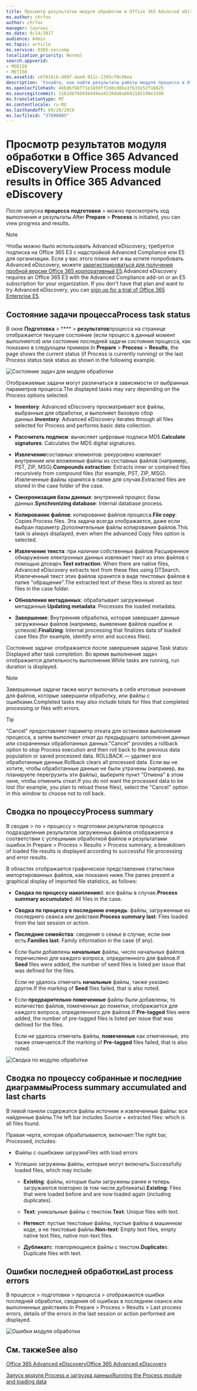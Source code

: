```yaml
---
title: Просмотр результатов модуля обработки в Office 365 Advanced eDiscovery
ms.author: chrfox
author: chrfox
manager: laurawi
ms.date: 9/14/2017
audience: Admin
ms.topic: article
ms.service: O365-seccomp
localization_priority: Normal
search.appverid:
- MOE150
- MET150
ms.assetid: c6f016cb-409f-4ae9-911c-1395cf0c86ea
description: 'Узнайте, как найти результаты работы модуля процесса в Office 365 Advanced eDiscovery, в том числе состояние задачи и сводка по процессам.  '
ms.openlocfilehash: 4bbdbf68f71e3459ff2ddcd8ba3fb33e52f16825
ms.sourcegitcommit: 1162d676b036449ea4220de8a6642165190e3398
ms.translationtype: MT
ms.contentlocale: ru-RU
ms.lasthandoff: 09/20/2019
ms.locfileid: "37090885"
---
```

# <a name="view-process-module-results-in-office-365-advanced-ediscovery"></a><span data-ttu-id="fb352-103">Просмотр результатов модуля обработки в Office 365 Advanced eDiscovery</span><span class="sxs-lookup"><span data-stu-id="fb352-103">View Process module results in Office 365 Advanced eDiscovery</span></span>

<span data-ttu-id="fb352-104">После запуска **процесса** **подготовки** \> можно просмотреть ход выполнения и результаты.</span><span class="sxs-lookup"><span data-stu-id="fb352-104">After **Prepare** \> **Process** is initiated, you can view progress and results.</span></span> 
  
> [!NOTE]
> <span data-ttu-id="fb352-p101">Чтобы можно было использовать Advanced eDiscovery, требуется подписка на Office 365 E3 с надстройкой Advanced Compliance или E5 для организации. Если у вас этого плана нет и вы хотите попробовать Advanced eDiscovery, можете [зарегистрироваться для получения пробной версии Office 365 корпоративный E5](https://go.microsoft.com/fwlink/p/?LinkID=698279).</span><span class="sxs-lookup"><span data-stu-id="fb352-p101">Advanced eDiscovery requires an Office 365 E3 with the Advanced Compliance add-on or an E5 subscription for your organization. If you don't have that plan and want to try Advanced eDiscovery, you can [sign up for a trial of Office 365 Enterprise E5](https://go.microsoft.com/fwlink/p/?LinkID=698279).</span></span> 
  
## <a name="process-task-status"></a><span data-ttu-id="fb352-107">Состояние задачи процесса</span><span class="sxs-lookup"><span data-stu-id="fb352-107">Process task status</span></span>

<span data-ttu-id="fb352-108">В окне **Подготовка** \> \*\*\*\* \> **результатов**процесса на странице отображается текущее состояние (если процесс в данный момент выполняется) или состояние последней задачи состояния процесса, как показано в следующем примере.</span><span class="sxs-lookup"><span data-stu-id="fb352-108">In **Prepare** \> **Process** \> **Results**, the page shows the current status (if Process is currently running) or the last Process status task status as shown in the following example.</span></span>
  
![Состояние задач для модуля обработки](media/9430f9e7-a4dd-47c7-ac2e-2c6a60fc948b.png)
  
<span data-ttu-id="fb352-110">Отображаемые задачи могут различаться в зависимости от выбранных параметров процесса.</span><span class="sxs-lookup"><span data-stu-id="fb352-110">The displayed tasks may vary depending on the Process options selected.</span></span> 
  
- <span data-ttu-id="fb352-111">**Inventory**: Advanced eDiscovery просматривает все файлы, выбранные для обработки, и выполняет базовую сбор данных.</span><span class="sxs-lookup"><span data-stu-id="fb352-111">**Inventory**: Advanced eDiscovery iterates through all files selected for Process and performs basic data collection.</span></span>
    
- <span data-ttu-id="fb352-112">**Рассчитать подписи**: вычисляет цифровые подписи MD5.</span><span class="sxs-lookup"><span data-stu-id="fb352-112">**Calculate signatures**: Calculates the MD5 digital signatures.</span></span>
    
- <span data-ttu-id="fb352-113">**Извлечение**составных элементов: рекурсивно извлекает внутренние или вложенные файлы из составных файлов (например, PST, ZIP, MSG).</span><span class="sxs-lookup"><span data-stu-id="fb352-113">**Compounds extraction**: Extracts inner or contained files recursively from compound files (for example, PST, ZIP, MSG).</span></span> <span data-ttu-id="fb352-114">Извлеченные файлы хранятся в папке для случая.</span><span class="sxs-lookup"><span data-stu-id="fb352-114">Extracted files are stored in the case folder of the case.</span></span>
    
- <span data-ttu-id="fb352-115">**Синхронизация базы данных**: внутренний процесс базы данных.</span><span class="sxs-lookup"><span data-stu-id="fb352-115">**Synchronizing database**: Internal database process.</span></span>
    
- <span data-ttu-id="fb352-116">**Копирование файлов**: копирование файлов процесса.</span><span class="sxs-lookup"><span data-stu-id="fb352-116">**File copy**: Copies Process files.</span></span> <span data-ttu-id="fb352-117">Эта задача всегда отображается, даже если выбран параметр Дополнительные файлы копирования файлов.</span><span class="sxs-lookup"><span data-stu-id="fb352-117">This task is always displayed, even when the advanced Copy files option is selected.</span></span>
    
- <span data-ttu-id="fb352-118">**Извлечение текста**: при наличии собственных файлов Расширенное обнаружение электронных данных извлекает текст из этих файлов с помощью дтсеарч.</span><span class="sxs-lookup"><span data-stu-id="fb352-118">**Text extraction**: When there are native files, Advanced eDiscovery extracts text from these files using DTSearch.</span></span> <span data-ttu-id="fb352-119">Извлеченный текст этих файлов хранится в виде текстовых файлов в папке "обращение".</span><span class="sxs-lookup"><span data-stu-id="fb352-119">The extracted text of these files is stored as text files in the case folder.</span></span>
    
- <span data-ttu-id="fb352-120">**Обновление метаданных**: обрабатывает загруженные метаданные.</span><span class="sxs-lookup"><span data-stu-id="fb352-120">**Updating metadata**: Processes the loaded metadata.</span></span> 
    
- <span data-ttu-id="fb352-121">**Завершение**: Внутренняя обработка, которая завершает данные загруженных файлов (например, выявление файлов ошибок и успехов).</span><span class="sxs-lookup"><span data-stu-id="fb352-121">**Finalizing**: Internal processing that finalizes data of loaded case files (for example, identify error and success files).</span></span> 
    
<span data-ttu-id="fb352-122">Состояние задачи: отображается после завершения задачи.</span><span class="sxs-lookup"><span data-stu-id="fb352-122">Task status: Displayed after task completion.</span></span> <span data-ttu-id="fb352-123">Во время выполнения задач отображается длительность выполнения.</span><span class="sxs-lookup"><span data-stu-id="fb352-123">While tasks are running, run duration is displayed.</span></span>
  
> [!NOTE]
> <span data-ttu-id="fb352-124">Завершенные задачи также могут включать в себя итоговые значения для файлов, которые завершили обработку, или файлы с ошибками.</span><span class="sxs-lookup"><span data-stu-id="fb352-124">Completed tasks may also include totals for files that completed processing or files with errors.</span></span> 
  
> [!TIP]
> <span data-ttu-id="fb352-125">"Cancel" предоставляет параметр отката для остановки выполнения процесса, а затем выполняет откат до предыдущего заполнения данных или сохраненных обработанных данных.</span><span class="sxs-lookup"><span data-stu-id="fb352-125">"Cancel" provides a rollback option to stop Process execution and then roll back to the previous data population or saved processed data.</span></span> <span data-ttu-id="fb352-126">ROLLBACK — удаляет все обработанные данные.</span><span class="sxs-lookup"><span data-stu-id="fb352-126">Rollback clears all processed data.</span></span> <span data-ttu-id="fb352-127">Если вы не хотите, чтобы обработанные данные не были утрачены (например, вы планируете перегрузить эти файлы), выберите пункт "Отмена" в этом окне, чтобы отменить откат.</span><span class="sxs-lookup"><span data-stu-id="fb352-127">If you do not want the processed data to be lost (for example, you plan to reload these files), select the "Cancel" option in this window to choose not to roll back.</span></span> 
  
## <a name="process-summary"></a><span data-ttu-id="fb352-128">Сводка по процессу</span><span class="sxs-lookup"><span data-stu-id="fb352-128">Process summary</span></span>

<span data-ttu-id="fb352-129">В сводке \> по \> процессу \> подготовки результатов процесса подразделение результатов загруженных файлов отображается в соответствии с успешными обработкой файлов и результатами ошибок.</span><span class="sxs-lookup"><span data-stu-id="fb352-129">In Prepare \> Process \> Results \> Process summary, a breakdown of loaded file results is displayed according to successful file processing and error results.</span></span>
  
<span data-ttu-id="fb352-130">В областях отображается графическое представление статистики импортированных файлов, как показано ниже.</span><span class="sxs-lookup"><span data-stu-id="fb352-130">The panes present a graphical display of imported file statistics, as follows:</span></span>
  
- <span data-ttu-id="fb352-131">**Сводка по процессу накопления**d: все файлы в случае.</span><span class="sxs-lookup"><span data-stu-id="fb352-131">**Process summary accumulate**d: All files in the case.</span></span>
    
- <span data-ttu-id="fb352-132">**Сводка по процессу в последнюю очередь**: файлы, загруженные из последнего сеанса или действия.</span><span class="sxs-lookup"><span data-stu-id="fb352-132">**Process summary last**: Files loaded from the last session or action.</span></span> 
    
- <span data-ttu-id="fb352-133">**Последние семейства**: сведения о семье в случае, если они есть.</span><span class="sxs-lookup"><span data-stu-id="fb352-133">**Families last**: Family information in the case (if any).</span></span>
    
- <span data-ttu-id="fb352-134">Если были добавлены **начальные** файлы, число начальных файлов перечислено для каждого вопроса, определенного для файлов.</span><span class="sxs-lookup"><span data-stu-id="fb352-134">If **Seed** files were added, the number of seed files is listed per issue that was defined for the files.</span></span> 
    
    <span data-ttu-id="fb352-135">Если не удалось отмечать **начальные** файлы, также указано другое.</span><span class="sxs-lookup"><span data-stu-id="fb352-135">If the marking of **Seed** files failed, that is also noted.</span></span> 
    
- <span data-ttu-id="fb352-136">Если **предварительно помеченные** файлы были добавлены, то количество файлов, помеченных до пометки, отображается для каждого вопроса, определенного для файлов.</span><span class="sxs-lookup"><span data-stu-id="fb352-136">If **Pre-tagged** files were added, the number of pre-tagged files is listed per issue that was defined for the files.</span></span> 
    
    <span data-ttu-id="fb352-137">Если не удалось отмечать файлы, **помеченные** как отмеченные, это также отмечается.</span><span class="sxs-lookup"><span data-stu-id="fb352-137">If the marking of **Pre-tagged** files failed, that is also noted.</span></span> 
    
![Сводка по модулю обработки](media/2086a691-9e3d-4117-beb2-a5c3a9a4cc94.png)
  
## <a name="process-summary-accumulated-and-last-charts"></a><span data-ttu-id="fb352-139">Сводка по процессу собранные и последние диаграммы</span><span class="sxs-lookup"><span data-stu-id="fb352-139">Process summary accumulated and last charts</span></span>

<span data-ttu-id="fb352-140">В левой панели содержатся файлы источник и извлеченные файлы: все найденные файлы.</span><span class="sxs-lookup"><span data-stu-id="fb352-140">The left bar includes Source + extracted files: which is all files found.</span></span> 
  
<span data-ttu-id="fb352-141">Правая черта, которая обрабатывается, включает:</span><span class="sxs-lookup"><span data-stu-id="fb352-141">The right bar, Processed, includes:</span></span>
  
- <span data-ttu-id="fb352-142">Файлы с ошибками загрузки</span><span class="sxs-lookup"><span data-stu-id="fb352-142">Files with load errors</span></span>
    
- <span data-ttu-id="fb352-143">Успешно загружены файлы, которые могут включать:</span><span class="sxs-lookup"><span data-stu-id="fb352-143">Successfully loaded files, which may include:</span></span> 
    
  - <span data-ttu-id="fb352-144">**Existing**: файлы, которые были загружены ранее и теперь загружаются повторно (в том числе дубликаты).</span><span class="sxs-lookup"><span data-stu-id="fb352-144">**Existing**: Files that were loaded before and are now loaded again (including duplicates).</span></span>
    
  - <span data-ttu-id="fb352-145">**Text**: уникальные файлы с текстом.</span><span class="sxs-lookup"><span data-stu-id="fb352-145">**Text**: Unique files with text.</span></span>
    
  - <span data-ttu-id="fb352-146">**Нетекст**: пустые текстовые файлы, пустые файлы в машинном коде, а не текстовые файлы.</span><span class="sxs-lookup"><span data-stu-id="fb352-146">**Non-text**: Empty text files, empty native text files, native non-text files.</span></span> 
    
  - <span data-ttu-id="fb352-147">**Дубликат**s: повторяющиеся файлы с текстом.</span><span class="sxs-lookup"><span data-stu-id="fb352-147">**Duplicate**s: Duplicate files with text.</span></span>
    
## <a name="last-process-errors"></a><span data-ttu-id="fb352-148">Ошибки последней обработки</span><span class="sxs-lookup"><span data-stu-id="fb352-148">Last process errors</span></span>

<span data-ttu-id="fb352-149">В процессе \> подготовки \> процесса \> отображаются ошибки последней обработки, сведения об ошибках в последнем сеансе или выполненных действиях.</span><span class="sxs-lookup"><span data-stu-id="fb352-149">In Prepare \> Process \> Results \> Last process errors, details of the errors in the last session or action performed are displayed.</span></span>
  
![Ошибки модуля обработки](media/4771d0f4-4217-445a-9ba4-8b6541c5ad09.png)
  
## <a name="see-also"></a><span data-ttu-id="fb352-151">См. также</span><span class="sxs-lookup"><span data-stu-id="fb352-151">See also</span></span>

[<span data-ttu-id="fb352-152">Office 365 Advanced eDiscovery</span><span class="sxs-lookup"><span data-stu-id="fb352-152">Office 365 Advanced eDiscovery</span></span>](office-365-advanced-ediscovery.md)
  
[<span data-ttu-id="fb352-153">Запуск модуля Process и загрузка данных</span><span class="sxs-lookup"><span data-stu-id="fb352-153">Running the Process module and loading data</span></span>](run-the-process-module-and-load-data-in-advanced-ediscovery.md)

